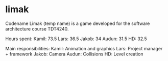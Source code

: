 limak
=====

Codename Limak (temp name) is a game developed for the software architecture course TDT4240.

Hours spent:
Kamil: 73.5
Lars: 36.5
Jakob: 34
Audun: 31.5
HD: 32.5

Main responsibilities:
Kamil: Animation and graphics
Lars: Project manager + framework
Jakob: Camera
Audun: Collisions
HD: Level creation
